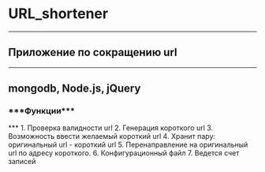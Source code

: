 <h1> URL_shortener</h1>
<hr>
<h2>Приложение по сокращению url</h2>
<hr>
<h2>mongodb, Node.js, jQuery</h2>
<h3>***Функции***</h3>
***
1.  Проверка валидности url
2.  Генерация короткого url
3.  Возможность ввести желаемый короткий url
4.  Хранит пару: оригинальный url - короткий url
5.  Перенаправление на оригинальный url по адресу короткого.
6. Конфигурационный файл
7.  Ведется счет записей

